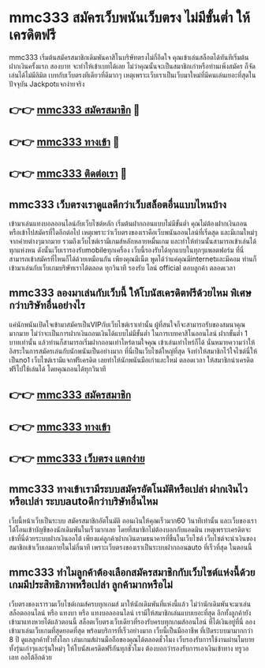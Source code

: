 # mmc333 สมัครเว็บพนันเว็บตรง ไม่มีขั้นต่ำ ให้เครดิตฟรี

mmc333 เริ่มต้นสมัครสมาชิกเดิมพันคาสิโนบริษัทตรงไม่กี่อึดใจ คุณเข้าเล่นสล็อตได้ทันทีเริ่มต้นฝากเงินครั้งแรก สองบาท จะทำให้เข้าเบทได้เลย ไม่ว่าคุณนั้นจะเป็นสมาชิกเก่าหรือท่านเพิ่งสมัคร ก็จัดเล่นได้ไม่มีลิมิต เบทกับเว็บตรงทีเดียวที่ดีมากๆ เหตุเพราะเว็บเราเป็นเว็บมาใหม่ที่มีคนเล่นเยอะที่สุดในปัจจุบัน Jackpotแจกง่ายจริง

## 👉👉 [mmc333 สมัครสมาชิก](https://bit.ly/3Ckzg5n) 🎰
## 👉👉 [mmc333 ทางเข้า](https://bit.ly/3Ckzg5n) 🎰
## 👉👉 [mmc333 ติดต่อเรา](https://bit.ly/3Ckzg5n) 🎰

## mmc333 เว็บตรงเราดูแลดีกว่าเว็บสล็อตอื่นแบบไหนบ้าง
เข้ามาเล่นแทงบอลออนไลน์กับเว็บไซต์หลัก เริ่มต้นฝากถอนแบบไม่มีขั้นต่ำ คุณไม่ต้องฝากเงินถอนหรือเข้าไปสมัครที่ใดอีกต่อไป เหตุเพราะว่าเว็บตรงของเราคือเว็บพนันออนไลน์ที่เริ่ดสุด และมีเกมใหม่ๆจากค่ายต่างๆมากมาย รวมถึงเว็บไซต์เรามีเกมส์หลักหลายหมื่นเกม และทำให้ท่านนั้นสามารถเข้าเล่นได้ทุกแห่งหน ดังนั้นเว็บเรารองรับmobileทุกเครื่อง เว็บนี้รองรับได้ทุกแบบในทุกๆแพลตฟอร์ม ที่นี่สามารถเข้าสมัครที่ไหนก็ได้ด้วยเหมือนกัน เพียงคุณมีเน็ต พูดได้ว่าแค่คุณมีinternetและมีคอม ท่านก็เข้ามาเล่นกับเว็บเกมบริษัทเราได้ตลอด ทุกวินาที รองรับ ไลน์ official ตอบลูกค้า ตลอดเวลา

## mmc333 ลองมาเล่นกับเว็บนี้ ให้โบนัสเครดิตฟรีด้วยไหม พิเศษกว่าบริษัทอื่นอย่างไร
แค่นักพนันเปิดใจเข้ามาสมัครเป็นVIPกับเว็บไซต์เราเท่านั้น ผู้ที่สนใจก็จะสามารถรับของสมนาคุณมากมาย ไม่ว่าจะเป็นการฝากเงินถอนเงินได้แบบไม่มีขั้นต่ำ ในการเบทคาสิโนออนไลน์ ฝากขั้นต่ำ 1 บาทเท่านั้น แล้วท่านก็สามารถเริ่มฝากถอนเท่าไหร่ตามใจคุณ เข้าเล่นเท่าไหร่ก็ได้ นั่นหมายความว่าให้อิสระในการสมัครเล่นกับนักพนันเป็นอย่างมาก ที่นี่เป็นเว็บไซต์ใหญ่ที่สุด จึงทำให้สมาชิกไว้ใจไซต์นี่ให้เป็นno1 เว็บไซต์เรามีแจกฟรีเครดิต เลยทำให้นักพนันมือเก่าและใหม่ ตลอดเวลา ให้สมาชิกนำเครดิตฟรีไปใช้เล่นได้ โดยคุณถอนได้ทุกวินาที

## 👉👉 [mmc333 สมัครสมาชิก](https://bit.ly/3Ckzg5n)
## 👉👉 [mmc333 ทางเข้า](https://bit.ly/3Ckzg5n)
## 👉👉 [mmc333 เว็บตรง แตกง่าย](https://bit.ly/3Ckzg5n)

## mmc333 ทางเข้าเรามีระบบสมัครอัตโนมัติหรือเปล่า ฝากเงินไวหรือเปล่า ระบบautoดีกว่าบริษัทอื่นไหม
เว็บนี้หน้าเว็บเป็นระบบ สมัครสมาชิกอัตโนมัติ ถอนเงินให้คุณเร็วมาก60 วินาทีเท่านั้น และเว็บของเราได้โอนเข้าบัญชีของนักเดิมพันในเร็วมากเลย โดยที่สมาชิกไม่ต้องบอกกับแอดมิน เหตุเพราะเครดิตจะเข้าที่นี่ด้วยระบบฝากเงินออโต้ เพียงแค่ลูกค้าฝากเงินตามธนาคารที่ขึ้นในเว็บไซต์ เว็บไซต์จะนำเงินของสมาชิกเข้าเว็บเกมภายในไม่กี่นาที เพราะเว็บตรงของเราเป็นระบบฝากถอนauto ที่เร็วที่สุด ในตอนนี้

## mmc333 ทำไมลูกค้าต้องเลือกสมัครสมาชิกกับเว็บไซต์แห่งนี้ด้วย เกมมีประสิทธิภาพหรือเปล่า ลูกค้ามากหรือไม่
เว็บตรงของเรารวมเว็บไซต์เกมส์ครบทุกเกมส์ มาให้นักเดิมพันที่แห่งนี้แล้ว ไม่ว่านักเดิมพันจะมาเล่น สล็อตออนไลน์ หรือ แทงบา หรือ แทงบอลออนไลน์ เรามีให้สมาชิกเล่นแบบเยอะที่สุด อีกทั้งลูกค้ายังเข้ามาแทงหวยได้แล้วตอนนี้ สล็อตเว็บตรงเว็บเดียวที่รองรับครบทุกเกมส์ออนไลน์ ที่ได้เงินอยู่ที่นี่ ลองเข้ามาเล่นเว็บเกมที่สุดยอดที่สุด พร้อมบริการที่เร็วอย่างมาก เว็บนี้เป็นมืออาชีพ ที่เปิดระบบมามากกว่า 8 ปี ดูแลลูกค้าทั่วทั้งโลก เล่นเกมส์ผ่านมือถือของคุณได้ตลอดชั่วโมง เว็บรองรับการใช้งานผ่านโมบาย ทั้งรุ่นเก่าๆและรุ่นใหม่ๆ ให้โบนัสเครดิตฟรีกันทุกชั่วโมง ต้องบอกว่ารองรับการเอาเงินเข้าทาง ทรูวอเลท ออโต้อีกด้วย
